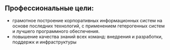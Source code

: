 ## Профессиональные цели:

* грамотное построение корпоративных информационных систем на основе последних технологий, с применением гетерогенных систем и лучшего программного обеспечения.
* повышение качества знаний всех команд: внедрения и разработки, поддержк и инфраструктуры

